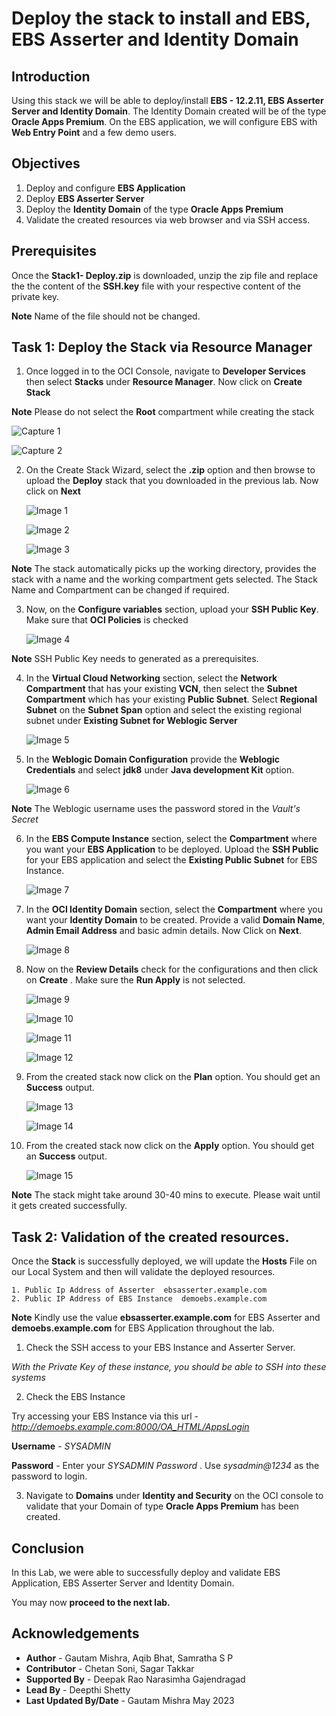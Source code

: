 
# Deploy the stack to install and EBS, EBS Asserter and Identity Domain

## Introduction

Using this stack we will be able to deploy/install **EBS - 12.2.11, EBS Asserter Server and Identity Domain**. The Identity Domain created will be of the type **Oracle Apps Premium**. On the EBS application, we will configure EBS with **Web Entry Point** and a few demo users.


## Objectives

1.	Deploy and configure **EBS Application**
2. 	Deploy **EBS Asserter Server**
3.	Deploy the **Identity Domain** of the type **Oracle Apps Premium**
4.	Validate the created resources via web browser and via SSH access.

## Prerequisites

Once the **Stack1- Deploy.zip** is downloaded, unzip the zip file and replace the the content of the **SSH.key** file  with your respective content of the private key.

**Note** Name of the file should not be changed.

## Task 1: Deploy the Stack via Resource Manager

1. Once logged in to the OCI Console, navigate to **Developer Services** then select **Stacks** under **Resource Manager**. Now click on **Create Stack**

**Note** Please do not select the **Root** compartment while creating the stack

![Capture 1](./images/image21.png "Capture 1")
	
![Capture 2](./images/image22.png "Capture 2")
 
2. On the Create Stack Wizard, select the **.zip** option and then browse to upload the **Deploy** stack that you downloaded in the previous lab. Now click on **Next**

	![Image 1](./images/image1.jpg "Image 1")
	
	![Image 2](./images/image2.jpg "Image 2")
	
	![Image 3](./images/image3.jpg "Image 3")
	
**Note** The stack automatically picks up the working directory, provides the stack with a name and the working compartment gets selected. The Stack Name and Compartment can be changed if required.

3. Now, on the **Configure variables** section, upload your **SSH Public Key**. Make sure that **OCI Policies** is checked 

	![Image 4](./images/image4.jpg "Image 4")
	
**Note** SSH Public Key needs to generated as a prerequisites.	
	
4. In the **Virtual Cloud Networking** section, select the **Network Compartment** that has your existing **VCN**, then select the **Subnet Compartment**  which has your existing **Public Subnet**. Select **Regional Subnet** on the **Subnet Span** option and select the existing regional subnet under **Existing Subnet for Weblogic Server**

	![Image 5](./images/image5.jpg "Image 5")	
	
5. In the **Weblogic Domain Configuration** provide the **Weblogic Credentials** and select **jdk8** under **Java development Kit** option.

	![Image 6](./images/image6.jpg "Image 6")	

**Note** The Weblogic username uses the password stored in the *Vault's Secret*

6. In the **EBS Compute Instance** section, select the **Compartment** where you want your **EBS Application** to be deployed. Upload the **SSH Public** for your EBS application and select the **Existing Public Subnet** for EBS Instance.

	![Image 7](./images/image7.jpg "Image 7")

7. In the **OCI Identity Domain** section, select the **Compartment** where you want your **Identity Domain** to be created. Provide a valid **Domain Name**, **Admin Email Address** and basic admin details. Now Click on **Next**. 
	
    ![Image 8](./images/image8.jpg "Image 8")
	
8. Now on the **Review Details** check for the configurations and then click on **Create** . Make sure the **Run Apply** is not selected.

	![Image 9](./images/image9.jpg "Image 9")
	
	![Image 10](./images/image10.jpg "Image 10")
	
	![Image 11](./images/image11.jpg "Image 11")
	
	![Image 12](./images/image12.jpg "Image 12")
	
9. From the created stack now click on the **Plan** option. You should get an **Success** output.

	![Image 13](./images/image13.jpg "Image 13")
	
	![Image 14](./images/image14.jpg "Image 14")
	
9. From the created stack now click on the **Apply** option. You should get an **Success** output.	

	![Image 15](./images/image15.jpg "Image 15")

**Note** The stack might take around 30-40 mins to execute. Please wait until it gets created successfully.

## Task 2: Validation of the created resources.

Once the **Stack** is successfully deployed, we will update the **Hosts** File on our Local System and then will validate the deployed resources.

	1. Public Ip Address of Asserter  ebsasserter.example.com
	2. Public IP Address of EBS Instance  demoebs.example.com
	
**Note** Kindly use the value **ebsasserter.example.com** for EBS Asserter and **demoebs.example.com** for EBS Application throughout the lab.

1. Check the SSH access to your EBS Instance and Asserter Server. 

*With the Private Key of these instance, you should be able to SSH into these systems*

2. Check the EBS Instance

Try accessing your EBS Instance via this url - *http://demoebs.example.com:8000/OA_HTML/AppsLogin*

**Username** - *SYSADMIN*

**Password** - Enter your *SYSADMIN Password* . Use *sysadmin@1234* as the password to login.

3. Navigate to **Domains** under **Identity and Security** on the OCI console to validate that your Domain of type **Oracle Apps Premium** has been created.

## Conclusion

In this Lab, we were able to successfully deploy and validate EBS Application, EBS Asserter Server and Identity Domain. 

 You may now **proceed to the next lab.**

## Acknowledgements
* **Author** - Gautam Mishra, Aqib Bhat, Samratha S P
* **Contributor** - Chetan Soni, Sagar Takkar
* **Supported By** - Deepak Rao Narasimha Gajendragad
* **Lead By** - Deepthi Shetty 
* **Last Updated By/Date** - Gautam Mishra May 2023

